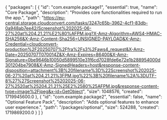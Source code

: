 {
  "packages": [
    {
      "id": "com.example.package1",
      "essential": true,
      "name": "Core Package",
      "description": "Provides core functionalities required to run the app.",
      "path": "https://eu-central.storage.cloudconvert.com/tasks/3247c65b-3962-4cf1-83db-0a948ab7ee42/Screenshot%202025-06-27%20at%204.21.21%E2%80%AFPM.jpg?X-Amz-Algorithm=AWS4-HMAC-SHA256&X-Amz-Content-Sha256=UNSIGNED-PAYLOAD&X-Amz-Credential=cloudconvert-production%2F20250707%2Ffra%2Fs3%2Faws4_request&X-Amz-Date=20250707T070014Z&X-Amz-Expires=86400&X-Amz-Signature=0be9646b10050d5899510e31f6cd7028fde6e72e1b288954000d301204be7908&X-Amz-SignedHeaders=host&response-content-disposition=attachment%3B%20filename%3D%22Screenshot%202025-06-27%20at%204.21.21%3FPM.jpg%22%3B%20filename%2A%3DUTF-8%27%27Screenshot%25202025-06-27%2520at%25204.21.21%25E2%2580%25AFPM.jpg&response-content-type=image%2Fjpeg&x-id=GetObject",
      "size": 1048576,
      "created": 1719945600.0
    },
    {
      "id": "com.example.package2",
      "essential": false,
      "name": "Optional Feature Pack",
      "description": "Adds optional features to enhance user experience.",
      "path": "/packages/optional",
      "size": 524288,
      "created": 1719869200.0
    }
  ]
}
